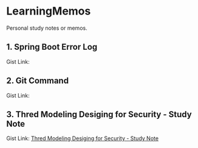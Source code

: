 # LearningMemos
Personal study notes or memos.

## 1. Spring Boot Error Log
Gist Link:
## 2. Git Command 
Gist Link:
## 3. Thred Modeling Desiging for Security - Study Note
Gist Link: [Thred Modeling Desiging for Security - Study Note](https://gist.github.com/whatisname/e72daf3ffbec7835abb8ac4494d35075)
